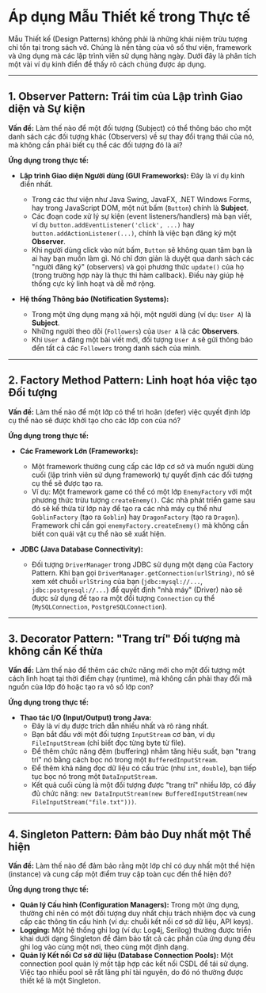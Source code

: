 # Áp dụng Mẫu Thiết kế trong Thực tế

Mẫu Thiết kế (Design Patterns) không phải là những khái niệm trừu tượng chỉ tồn tại trong sách vở. Chúng là nền tảng của vô số thư viện, framework và ứng dụng mà các lập trình viên sử dụng hàng ngày. Dưới đây là phân tích một vài ví dụ kinh điển để thấy rõ cách chúng được áp dụng.

---

## **1. Observer Pattern: Trái tim của Lập trình Giao diện và Sự kiện**

**Vấn đề:** Làm thế nào để một đối tượng (Subject) có thể thông báo cho một danh sách các đối tượng khác (Observers) về sự thay đổi trạng thái của nó, mà không cần phải biết cụ thể các đối tượng đó là ai?

**Ứng dụng trong thực tế:**

- **Lập trình Giao diện Người dùng (GUI Frameworks):** Đây là ví dụ kinh điển nhất.

  - Trong các thư viện như Java Swing, JavaFX, .NET Windows Forms, hay trong JavaScript DOM, một nút bấm (`Button`) chính là **Subject**.
  - Các đoạn code xử lý sự kiện (event listeners/handlers) mà bạn viết, ví dụ `button.addEventListener('click', ...)` hay `button.addActionListener(...)`, chính là việc bạn đăng ký một **Observer**.
  - Khi người dùng click vào nút bấm, `Button` sẽ không quan tâm bạn là ai hay bạn muốn làm gì. Nó chỉ đơn giản là duyệt qua danh sách các "người đăng ký" (observers) và gọi phương thức `update()` của họ (trong trường hợp này là thực thi hàm callback). Điều này giúp hệ thống cực kỳ linh hoạt và dễ mở rộng.

- **Hệ thống Thông báo (Notification Systems):**
  - Trong một ứng dụng mạng xã hội, một người dùng (ví dụ: `User A`) là **Subject**.
  - Những người theo dõi (`Followers`) của `User A` là các **Observers**.
  - Khi `User A` đăng một bài viết mới, đối tượng `User A` sẽ gửi thông báo đến tất cả các `Followers` trong danh sách của mình.

---

## **2. Factory Method Pattern: Linh hoạt hóa việc tạo Đối tượng**

**Vấn đề:** Làm thế nào để một lớp có thể trì hoãn (defer) việc quyết định lớp cụ thể nào sẽ được khởi tạo cho các lớp con của nó?

**Ứng dụng trong thực tế:**

- **Các Framework Lớn (Frameworks):**

  - Một framework thường cung cấp các lớp cơ sở và muốn người dùng cuối (lập trình viên sử dụng framework) tự quyết định các đối tượng cụ thể sẽ được tạo ra.
  - Ví dụ: Một framework game có thể có một lớp `EnemyFactory` với một phương thức trừu tượng `createEnemy()`. Các nhà phát triển game sau đó sẽ kế thừa từ lớp này để tạo ra các nhà máy cụ thể như `GoblinFactory` (tạo ra `Goblin`) hay `DragonFactory` (tạo ra `Dragon`). Framework chỉ cần gọi `enemyFactory.createEnemy()` mà không cần biết con quái vật cụ thể nào sẽ xuất hiện.

- **JDBC (Java Database Connectivity):**
  - Đối tượng `DriverManager` trong JDBC sử dụng một dạng của Factory Pattern. Khi bạn gọi `DriverManager.getConnection(urlString)`, nó sẽ xem xét chuỗi `urlString` của bạn (`jdbc:mysql://...`, `jdbc:postgresql://...`) để quyết định "nhà máy" (Driver) nào sẽ được sử dụng để tạo ra một đối tượng `Connection` cụ thể (`MySQLConnection`, `PostgreSQLConnection`).

---

## **3. Decorator Pattern: "Trang trí" Đối tượng mà không cần Kế thừa**

**Vấn đề:** Làm thế nào để thêm các chức năng mới cho một đối tượng một cách linh hoạt tại thời điểm chạy (runtime), mà không cần phải thay đổi mã nguồn của lớp đó hoặc tạo ra vô số lớp con?

**Ứng dụng trong thực tế:**

- **Thao tác I/O (Input/Output) trong Java:**
  - Đây là ví dụ được trích dẫn nhiều nhất và rõ ràng nhất.
  - Bạn bắt đầu với một đối tượng `InputStream` cơ bản, ví dụ `FileInputStream` (chỉ biết đọc từng byte từ file).
  - Để thêm chức năng đệm (buffering) nhằm tăng hiệu suất, bạn "trang trí" nó bằng cách bọc nó trong một `BufferedInputStream`.
  - Để thêm khả năng đọc dữ liệu có cấu trúc (như `int`, `double`), bạn tiếp tục bọc nó trong một `DataInputStream`.
  - Kết quả cuối cùng là một đối tượng được "trang trí" nhiều lớp, có đầy đủ chức năng: `new DataInputStream(new BufferedInputStream(new FileInputStream("file.txt")))`.

---

## **4. Singleton Pattern: Đảm bảo Duy nhất một Thể hiện**

**Vấn đề:** Làm thế nào để đảm bảo rằng một lớp chỉ có duy nhất một thể hiện (instance) và cung cấp một điểm truy cập toàn cục đến thể hiện đó?

**Ứng dụng trong thực tế:**

- **Quản lý Cấu hình (Configuration Managers):** Trong một ứng dụng, thường chỉ nên có một đối tượng duy nhất chịu trách nhiệm đọc và cung cấp các thông tin cấu hình (ví dụ: chuỗi kết nối cơ sở dữ liệu, API keys).
- **Logging:** Một hệ thống ghi log (ví dụ: Log4j, Serilog) thường được triển khai dưới dạng Singleton để đảm bảo tất cả các phần của ứng dụng đều ghi log vào cùng một nơi, theo cùng một định dạng.
- **Quản lý Kết nối Cơ sở dữ liệu (Database Connection Pools):** Một connection pool quản lý một tập hợp các kết nối CSDL để tái sử dụng. Việc tạo nhiều pool sẽ rất lãng phí tài nguyên, do đó nó thường được thiết kế là một Singleton.
